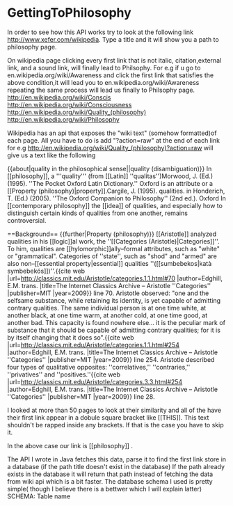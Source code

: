 # GettingToPhilosophy

In order to see how this API works try to look at the following link http://www.xefer.com/wikipedia.
Type a title and it will show you a path to philosophy page.

On wikipedia page clicking every first link that is not italic, citation,external link, and a sound link, will finally lead to Philsophy.
For e.g if u go to en.wikipedia.org/wiki/Awareness and click the first link that satisfies the above condition,it will lead you to 
en.wikipedia.org/wiki/Awareness repeating the same process will lead us finally to Philsophy page.
http://en.wikipedia.org/wiki/Conscis
http://en.wikipedia.org/wiki/Consciousness
http://en.wikipedia.org/wiki/Quality_(philosophy)
http://en.wikipedia.org/wiki/Philosophy

Wikipedia has an api that exposes the "wiki text" (somehow formatted)of each page. All you have to do is add "?action=raw" at the end of each link
for e.g http://en.wikipedia.org/wiki/Quality_(philosophy)?action=raw will give us a text like the following

{{about|quality in the philosophical sense||quality (disambiguation)}}
In [[philosophy]], a '''quality''' (from [[Latin]] ''qualitas'')<ref>Morwood, J. (Ed.) (1995). ''The Pocket Oxford Latin Dictionary.'' Oxford</ref> is an attribute or a [[Property (philosophy)|property]].<ref name="Cargile, 1995">Cargile, J. (1995). qualities. in Honderich, T. (Ed.) (2005). ''The Oxford Companion to Philosophy'' (2nd ed.). Oxford</ref> In [[contemporary philosophy]] the [[idea]] of qualities, and especially how to distinguish certain kinds of qualities from one another, remains controversial.<ref name="Cargile, 1995"/>

==Background==
{{further|Property (philosophy)}}
[[Aristotle]] analyzed qualities in his [[logic]]al work, the ''[[Categories (Aristotle)|Categories]]''. To him, qualities are [[hylomorphic]]ally–formal attributes, such as "white" or "grammatical". Categories of ''state'', such as "shod" and "armed" are also non–[[essential property|essential]] qualities ''([[sumbebekos|katà symbebekós]])''.<ref name="MIT_Cat_70">{{cite web |url=http://classics.mit.edu/Aristotle/categories.1.1.html#70 |author=Edghill, E.M. trans. |title=The Internet Classics Archive – Aristotle ''Categories'' |publisher=MIT |year=2009}} line 70.</ref> Aristotle observed: "one and the selfsame substance, while retaining its identity, is yet capable of admitting contrary qualities. The same individual person is at one time white, at another black, at one time warm, at another cold, at one time good, at another bad. This capacity is found nowhere else... it is the peculiar mark of substance that it should be capable of admitting contrary qualities; for it is by itself changing that it does so".<ref name="MIT_Cat_254">{{cite web |url=http://classics.mit.edu/Aristotle/categories.1.1.html#254 |author=Edghill, E.M. trans. |title=The Internet Classics Archive – Aristotle ''Categories'' |publisher=MIT |year=2009}} line 254.</ref> Aristotle described four types of qualitative opposites: ''correlatives,'' ''contraries,'' ''privatives'' and ''positives.''<ref name=autogenerated1>{{cite web |url=http://classics.mit.edu/Aristotle/categories.3.3.html#254 |author=Edghill, E.M. trans. |title=The Internet Classics Archive – Aristotle ''Categories'' |publisher=MIT |year=2009}} line 28.</ref>

I looked at more than 50 pages to look at their similarity and all of the have their first link appear in a dobule square bracket
like [[THIS]]. This text shouldn't be rapped inside any brackets. If that is the case you have to skip it.

In the above case our link is  [[philosophy]] . 

The API I wrote in Java fetches this data, parse it to find the first link store in a database (if the path title doesn't exist in the database)
If the path already exists in the database it will return that path instead of fetching the data from wiki api which
is a bit faster. 
The database schema I used is pretty simple( though I believe there is a bettwer which I will explain latter)
SCHEMA: Table name 

